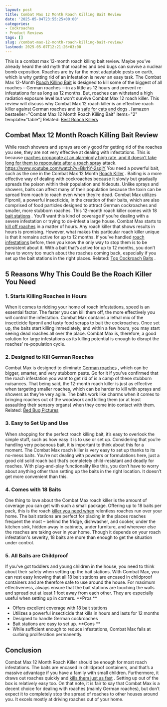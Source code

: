 ```yaml
---
layout: post
title: Combat Max 12 Month Roach Killing Bait Review
date: '2025-05-04T23:55:25+00:00'
categories:
- Cockroaches
- Product Reviews
tags: []
slug: /combat-max-12-month-roach-killing-bait-review/
lastmod: 2025-05-07T12:21:26+03:00
---
```


This is a combat max 12-month roach killing bait review. Maybe you’ve already heard the old myth that roaches and bed bugs can survive a nuclear bomb exposition. Roaches are by far the most adaptable pests on earth, which is why getting rid of an infestation is never an easy task.
The Combat Max 12-Month
[Roach Killing Bait](https://entomology.ca.uky.edu/ef614)
is designed to kill some of the biggest of all roaches – German roaches —in as little as 12 hours and prevent re-infestations for as long as 12 months.
But, roaches can withstand a high radiation exposure level but won't survive Combat Max 12 roach killer. This review will discuss why Combat Max 12 roach killer is an effective roach killer against German roaches and is
[safe for cats and dogs](https://pestpolicy.com/pet-safe-roach-killer/)
.
[amazon bestseller="Combat Max 12 Month Roach Killing Bait" items="2" template="table"]
Related:
[Best Roach Killers](https://pestpolicy.com/best-roach-killer-for-apartments/)
## Combat Max 12 Month Roach Killing Bait Review
While roach showers and sprays are only good for getting rid of the roaches you see, they are not very effective at dealing with infestations. This is because
[roaches propagate at an alarmingly high rate, and it doesn’t take long for them to repopulate after a roach spray](https://pestpolicy.com/bengal-roach-spray-review/)
attack.
https://www.youtube.com/watch?v=BkrhY-2sqIY
You need a powerful bait, such as the one in the Combat Max 12 Month
[Roach Killer](https://pestpolicy.com/raid-ant-roach-killer-insecticide-spray-review/)
. Baiting is a more effective way of dealing with cockroaches because it slowly but gradually spreads the poison within their population and hideouts.
Unlike sprays and showers, baits can affect many of their population because the toxin can be spread from roach to roach even when they’re dead.
Combat Max utilizes Fipronil, a powerful insecticide, in the creation of their baits, which are also comprised of food particles designed to attract German cockroaches and smaller, more stubborn roaches.
This 12-month roach killer comes with 18
[bait stations](https://pestpolicy.com/best-termite-bait-stations/)
. You’ll want this kind of coverage if you’re dealing with a severe infestation or trying to de-infest a large house.
Combat Max starts to
[kill off roaches](https://pestpolicy.com/how-to-get-rid-of-cockroaches/)
in a matter of hours. Any roach killer that shows results in hours is promising. However, what makes this particular roach killer unique is that it remains active for up to 12 months.
If you’ve handled
[roach infestations](https://pestpolicy.com/what-do-roaches-smell-like/)
before, then you know the only way to stop them is to be persistent about it. With a bait that’s active for up to 12 months, you don’t have to worry too much about the roaches coming back, especially if you set up the bait stations in the right places.
Related:
[Top Cockroach Baits](https://pestpolicy.com/best-roach-bait/)
.
## 5 Reasons Why This Could Be the Roach Killer You Need
### 1. Starts Killing Roaches in Hours
When it comes to ridding your home of roach infestations, speed is an essential factor. The faster you can kill them off, the more effectively you will control the infestation.
Combat Max contains a lethal mix of the insecticide fipronil and tasty food scraps to bait the cockroaches. Once set up, the baits start killing immediately, and within a few hours, you may start seeing dead roaches all over the place.
Combat Max is, therefore, a good solution for large infestations as its killing potential is enough to disrupt the roaches’ re-population cycle.
### 2. Designed to Kill German Roaches
Combat Max is designed to eliminate
[German roaches](https://pestpolicy.com/how-to-find-a-roach-nest/)
, which can be bigger, smarter, and very stubborn pests. Go for it if you’ve confirmed that the roach infestation you want to get rid of is a camp of these stubborn nuisances.
That being said, the 12-month roach killer is just as effective when targeting smaller roaches, which can be harder to kill with sprays and showers as they’re very agile.
The baits work like charms when it comes to bringing roaches out of the woodwork and killing them (or at least assaulting their sensory organs) when they come into contact with them.
Related:
[Bed Bug Pictures](https://pestpolicy.com/pictures-of-bed-bugs/)
### 3. Easy to Set Up and Use
When shopping for the perfect roach killing bait, it’s easy to overlook the simple stuff, such as how easy it is to use or set up. Considering that you’re handling very poisonous bait, it is important to think about this for a moment.
The Combat Max roach killer is very easy to set up thanks to its no-mess baits. You’re not dealing with powders or formulations here, just a good old solid roach bait that’s completely child-resistant and deadly for roaches.
With plug-and-play functionality like this, you don’t have to worry about anything other than setting up the baits in the right location. It doesn’t get more convenient than this.
### 4. Comes with 18 Baits
One thing to love about the Combat Max roach killer is the amount of coverage you can get with such a small package. Offering up to 18 baits per pack, this is the roach
[killer you need when](https://pestpolicy.com/ortho-home-defense-dual-action-bed-bug-killer-review/)
relentless roaches run over your home.
The bait stations are perfect for placing in the places roaches frequent the most – behind the fridge, dishwasher, and cooker, under the kitchen sink, hidden away in cabinets, under furniture, and wherever else the roaches are taking over in your home.
Though it depends on your roach infestation's severity, 18 baits are more than enough to get the situation under control.
### 5. All Baits are Childproof
If you’ve got toddlers and young children in the house, you need to think about their safety when setting up the bait stations. With Combat Max, you can rest easy knowing that all 18 bait stations are encased in childproof containers and are therefore safe to use around the house.
For maximum effectiveness, always ensure that the bait stations are touching the walls and spread out at least 1 foot away from each other. They are especially useful when setting up in corners.
**Pros **
- Offers excellent coverage with 18 bait stations
- Utilizes a powerful insecticide that kills in hours and lasts for 12 months
- Designed to handle German cockroaches
- Bait stations are easy to set up.
**Cons **
- While sufficient enough to reduce infestations, Combat Max fails at curbing proliferation permanently.
## Conclusion
Combat Max 12 Month Roach Killer should be enough for most roach infestations. The baits are encased in childproof containers, and that’s a massive advantage if you have a family with small children.
Furthermore, it draws out roaches quickly and
[kills them just as fast](https://pestpolicy.com/how-to-get-rid-of-ground-bees/)
. Setting up out of the box is relatively easy too.
On that note, it is fair to say that Combat Max is a decent choice for dealing with roaches (mainly German roaches), but don’t expect it to completely stop the spread of roaches to other houses around you. It excels mostly at driving roaches out of your home.
